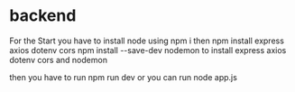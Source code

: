 # backend

For the Start
you have to install node
using npm i
then 
npm install express axios dotenv cors
npm install --save-dev nodemon
to install express axios dotenv cors and nodemon

then you have to run npm run dev or you can run node app.js
